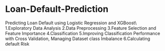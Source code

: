 # Loan-Default-Prediction
Predicting Loan Default using Logistic Regression and XGBoost\\
1.Exploratory Data Analysis
2.Data Preprocessing
3.Feature Selection and Feature Importance
4.Classification
5.Improving Classification Performance with Cross Validation, Managing Dataset class Imbalance 
6.Calculating default Risk
